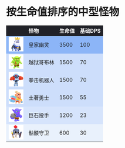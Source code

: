 # 按生命值排序的中型怪物

<style>
    .heatMapMM {
        width: 100%;
        text-align: left;
    }
    .heatMapMM th {
        word-wrap: break-word;
        text-align: left;
        color: white;
        background: #202127;
    }
    .heatMapMM tr:nth-child(1) { background: rgba(66, 133, 244, 0.60); }
    .heatMapMM tr:nth-child(2) { background: rgba(66, 133, 244, 0.26); }
    .heatMapMM tr:nth-child(3) { background: rgba(66, 133, 244, 0.26); }
    .heatMapMM tr:nth-child(4) { background: rgba(66, 133, 244, 0.26); }
    .heatMapMM tr:nth-child(5) { background: rgba(66, 133, 244, 0.21); }
    .heatMapMM tr:nth-child(6) { background: rgba(66, 133, 244, 0.10); }
</style>

<div class="heatMapMM">

|   | 怪物 | 生命值 | 基础DPS | 
| -- | -- | -- | -- |
| <img src="../assets/sb_enemies_1_royal-ghost.png"  width="40" height="40" /> | 皇家幽灵 | 3500 | 100 |
| <img src="../assets/sb_enemies_1_uncaged-goblin.png"  width="40" height="40" /> | 越狱哥布林 | 1500 | 70 |
| <img src="../assets/sb_enemies_1_boxer-robot.png"  width="40" height="40" /> | 拳击机器人 | 1500 | 70 |
| <img src="../assets/sb_enemies_1_warrior.png"  width="40" height="40" /> | 土著勇士 | 1500 | 55 |
| <img src="../assets/sb_enemies_1_bowler.png"  width="40" height="40" /> | 巨石投手 | 1200 | 23 |
| <img src="../assets/sb_enemies_1_guard.png"  width="40" height="40" /> | 骷髅守卫 | 600 | 30 |

</div>
